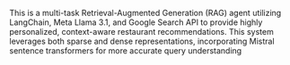 This is a multi-task Retrieval-Augmented Generation (RAG) agent utilizing LangChain, Meta Llama 3.1, and Google Search API to provide highly 
personalized, context-aware restaurant recommendations. This system leverages both sparse and dense representations, incorporating Mistral 
sentence transformers for more accurate query understanding
